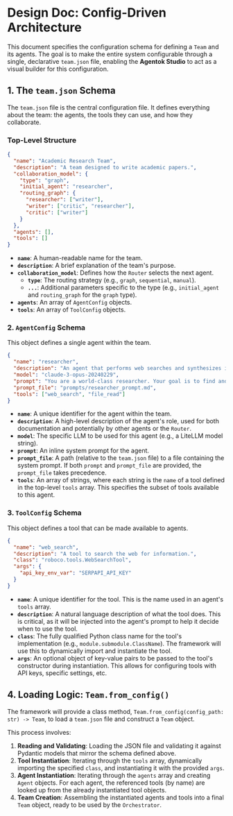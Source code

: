 # Design Doc: Config-Driven Architecture

This document specifies the configuration schema for defining a `Team` and its agents. The goal is to make the entire system configurable through a single, declarative `team.json` file, enabling the **Agentok Studio** to act as a visual builder for this configuration.

## 1. The `team.json` Schema

The `team.json` file is the central configuration file. It defines everything about the team: the agents, the tools they can use, and how they collaborate.

### Top-Level Structure

```json
{
  "name": "Academic Research Team",
  "description": "A team designed to write academic papers.",
  "collaboration_model": {
    "type": "graph",
    "initial_agent": "researcher",
    "routing_graph": {
      "researcher": ["writer"],
      "writer": ["critic", "researcher"],
      "critic": ["writer"]
    }
  },
  "agents": [],
  "tools": []
}
```

- **`name`**: A human-readable name for the team.
- **`description`**: A brief explanation of the team's purpose.
- **`collaboration_model`**: Defines how the `Router` selects the next agent.
  - **`type`**: The routing strategy (e.g., `graph`, `sequential`, `manual`).
  - **`...`**: Additional parameters specific to the type (e.g., `initial_agent` and `routing_graph` for the `graph` type).
- **`agents`**: An array of `AgentConfig` objects.
- **`tools`**: An array of `ToolConfig` objects.

### 2. `AgentConfig` Schema

This object defines a single agent within the team.

```json
{
  "name": "researcher",
  "description": "An agent that performs web searches and synthesizes information.",
  "model": "claude-3-opus-20240229",
  "prompt": "You are a world-class researcher. Your goal is to find and summarize the most relevant information on a given topic.",
  "prompt_file": "prompts/researcher_prompt.md",
  "tools": ["web_search", "file_read"]
}
```

- **`name`**: A unique identifier for the agent within the team.
- **`description`**: A high-level description of the agent's role, used for both documentation and potentially by other agents or the `Router`.
- **`model`**: The specific LLM to be used for this agent (e.g., a LiteLLM model string).
- **`prompt`**: An inline system prompt for the agent.
- **`prompt_file`**: A path (relative to the `team.json` file) to a file containing the system prompt. If both `prompt` and `prompt_file` are provided, the `prompt_file` takes precedence.
- **`tools`**: An array of strings, where each string is the `name` of a tool defined in the top-level `tools` array. This specifies the subset of tools available to this agent.

### 3. `ToolConfig` Schema

This object defines a tool that can be made available to agents.

```json
{
  "name": "web_search",
  "description": "A tool to search the web for information.",
  "class": "roboco.tools.WebSearchTool",
  "args": {
    "api_key_env_var": "SERPAPI_API_KEY"
  }
}
```

- **`name`**: A unique identifier for the tool. This is the name used in an agent's `tools` array.
- **`description`**: A natural language description of what the tool does. This is critical, as it will be injected into the agent's prompt to help it decide when to use the tool.
- **`class`**: The fully qualified Python class name for the tool's implementation (e.g., `module.submodule.ClassName`). The framework will use this to dynamically import and instantiate the tool.
- **`args`**: An optional object of key-value pairs to be passed to the tool's constructor during instantiation. This allows for configuring tools with API keys, specific settings, etc.

## 4. Loading Logic: `Team.from_config()`

The framework will provide a class method, `Team.from_config(config_path: str) -> Team`, to load a `team.json` file and construct a `Team` object.

This process involves:

1.  **Reading and Validating**: Loading the JSON file and validating it against Pydantic models that mirror the schema defined above.
2.  **Tool Instantiation**: Iterating through the `tools` array, dynamically importing the specified `class`, and instantiating it with the provided `args`.
3.  **Agent Instantiation**: Iterating through the `agents` array and creating `Agent` objects. For each agent, the referenced tools (by name) are looked up from the already instantiated tool objects.
4.  **Team Creation**: Assembling the instantiated agents and tools into a final `Team` object, ready to be used by the `Orchestrator`.

